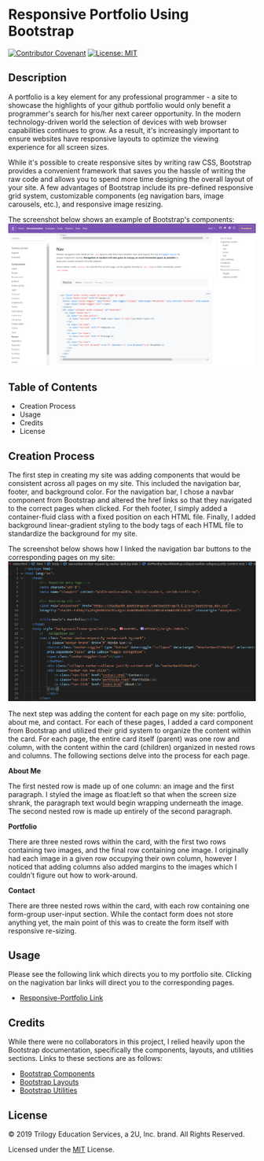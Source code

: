 # Responsive Portfolio Using Bootstrap

[![Contributor Covenant](https://img.shields.io/badge/Contributor%20Covenant-v2.0%20adopted-ff69b4.svg)](code_of_conduct.md)
[![License: MIT](https://img.shields.io/badge/License-MIT-yellow.svg)](https://opensource.org/licenses/MIT)

## Description

A portfolio is a key element for any professional programmer - a site to showcase the highlights of your github portfolio would only benefit a programmer's search for his/her next career opportunity. In the modern technology-driven world the selection of devices with web browser capabilities continues to grow. As a result, it's increasingly important to ensure websites have responsive layouts to optimize the viewing experience for all screen sizes. 

While it's possible to create responsive sites by writing raw CSS, Bootstrap provides a convenient framework that saves you the hassle of writing the raw code and allows you to spend more time designing the overall layout of your site. A few advantages of Bootstrap include its pre-defined responsive grid system, customizable components (eg navigation bars, image carousels, etc.), and responsive image resizing. 

The screenshot below shows an example of Bootstrap's components:
![Bootstrap component](assets/images/bootstrap-site-component.png)

## Table of Contents

* Creation Process
* Usage
* Credits
* License

## Creation Process

The first step in creating my site was adding components that would be consistent across all pages on my site. This included the navigation bar, footer, and background color. For the navigation bar, I chose a navbar component from Bootstrap and altered the href links so that they navigated to the correct pages when clicked. For theh footer, I simply added a container-fluid class with a fixed position on each HTML file. Finally, I added background linear-gradient styling to the body tags of each HTML file to standardize the background for my site.

The screenshot below shows how I linked the navigation bar buttons to the corresponding pages on my site: 
![VScode showing navigation bar href links](assets/images/vscode-navbar-href.png)


The next step was adding the content for each page on my site: portfolio, about me, and contact. For each of these pages, I added a card component from Bootstrap and utilized their grid system to organize the content within the card. For each page, the entire card itself (parent) was one row and column, with the content within the card (children) organized in nested rows and columns. The following sections delve into the process for each page.


**About Me**

The first nested row is made up of one column: an image and the first paragraph. I styled the image as float:left so that when the screen size shrank, the paragraph text would begin wrapping underneath the image. The second nested row is made up entirely of the second paragraph.

**Portfolio**

There are three nested rows within the card, with the first two rows containing two images, and the final row containing one image. I originally had each image in a given row occupying their own column, however I noticed that adding columns also added margins to the images which I couldn't figure out how to work-around. 

**Contact**

There are three nested rows within the card, with each row containing one form-group user-input section. While the contact form does not store anything yet, the main point of this was to create the form itself with responsive re-sizing.

## Usage

Please see the following link which directs you to my portfolio site. Clicking on the nagivation bar links will direct you to the corresponding pages.

* [Responsive-Portfolio Link](https://kev-luo.github.io/responsive-portfolio/)

## Credits

While there were no collaborators in this project, I relied heavily upon the Bootstrap documentation, specifically the components, layouts, and utilities sections. Links to these sections are as follows:

* [Bootstrap Components](https://getbootstrap.com/docs/4.5/components/)
* [Bootstrap Layouts](https://getbootstrap.com/docs/4.5/layout/)
* [Bootstrap Utilities](https://getbootstrap.com/docs/4.5/utilities/)


## License

© 2019 Trilogy Education Services, a 2U, Inc. brand. All Rights Reserved.

Licensed under the [MIT](https://github.com/microsoft/vscode/blob/master/LICENSE.txt) License.




